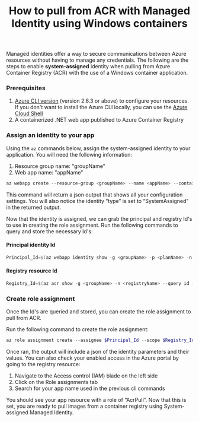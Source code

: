 ﻿---
title: "How to pull from ACR with Managed Identity using Windows containers"
author_name: "Jeff Martinez"
toc: true
toc_sticky: true
tags:
    - dotnet
    - windows containers
---

Managed identities offer a way to secure communications between Azure resources without having to manage any credentials. The following are the steps to enable **system-assigned** identity when pulling from Azure Container Registry (ACR) with the use of a Windows container application.

### Prerequisites

1. [Azure CLI version](https://learn.microsoft.com/en-us/cli/azure/install-azure-cli?view=azure-cli-latest) (version 2.6.3 or above) to configure your resources. If you don't want to install the Azure CLI locally, you can use the [Azure Cloud Shell](https://learn.microsoft.com/en-us/azure/cloud-shell/get-started/classic?tabs=azurecli)
2. A containerized .NET web app published to Azure Container Registry

### Assign an identity to your app

Using the `az` commands below, assign the system-assigned identity to your application. You will need the following information:

1. Resource group name: "groupName"
2. Web app name: "appName"

```powershell
az webapp create --resource-group <groupName> --name <appName> --container-image-name myacr.azurecr.io/myimage:mytag --assign-identity [system] --acr-use-identity --acr-identity [system]
```

This command will return a json output that shows all your configuration settings. You will also notice the identity “type” is set to “SystemAssigned” in the returned output.

Now that the identity is assigned, we can grab the principal and registry Id's to use in creating the role assignment. Run the following commands to query and store the necessary Id's:

#### Principal identity Id

```powershell
Principal_Id=$(az webapp identity show -g <groupName> -p <planName> -n <appName> --query principalId --output tsv)
```

#### Registry resource Id

```powershell
Registry_Id=$(az acr show -g <groupName> -n <registryName> --query id --output tsv)
```

### Create role assignment

Once the Id's are queried and stored, you can create the role assignment to pull from ACR.

Run the following command to create the role assignment:

```powershell
az role assignment create --assignee $Principal_Id --scope $Registry_Id --role "AcrPull"
```

Once ran, the output will include a json of the identity parameters and their values. You can also check your enabled access in the Azure portal by going to the registry resource:

1. Navigate to the Access control (IAM) blade on the left side
2. Click on the Role assignments tab
3. Search for your app name used in the previous cli commands

You should see your app resource with a role of “AcrPull”. Now that this is set, you are ready to pull images from a container registry using System-assigned Managed Identity.
